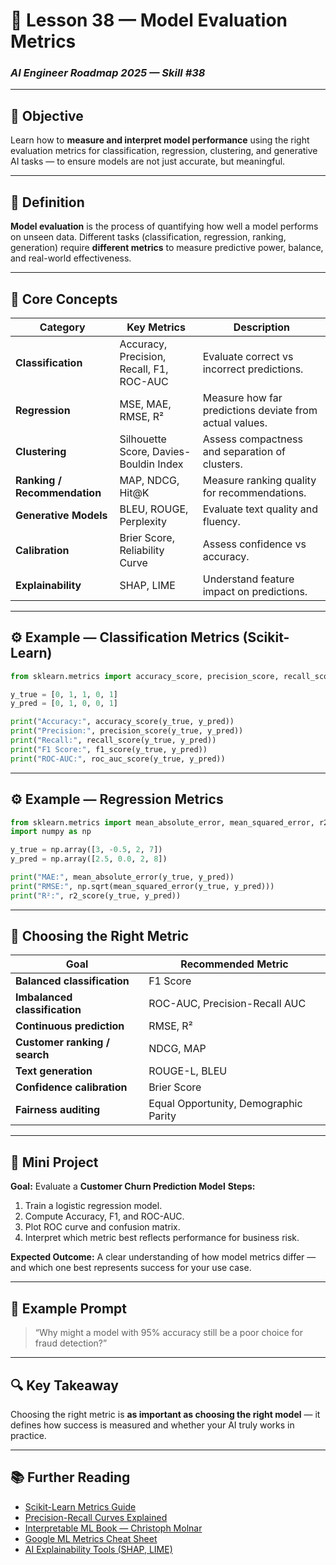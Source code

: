 # 📏 Lesson 38 — Model Evaluation Metrics

### *AI Engineer Roadmap 2025 — Skill #38*

---

## 🎯 Objective

Learn how to **measure and interpret model performance** using the right evaluation metrics for classification, regression, clustering, and generative AI tasks — to ensure models are not just accurate, but meaningful.

---

## 🧩 Definition

**Model evaluation** is the process of quantifying how well a model performs on unseen data.
Different tasks (classification, regression, ranking, generation) require **different metrics** to measure predictive power, balance, and real-world effectiveness.

---

## 🧠 Core Concepts

| Category                     | Key Metrics                              | Description                                             |
| ---------------------------- | ---------------------------------------- | ------------------------------------------------------- |
| **Classification**           | Accuracy, Precision, Recall, F1, ROC-AUC | Evaluate correct vs incorrect predictions.              |
| **Regression**               | MSE, MAE, RMSE, R²                       | Measure how far predictions deviate from actual values. |
| **Clustering**               | Silhouette Score, Davies-Bouldin Index   | Assess compactness and separation of clusters.          |
| **Ranking / Recommendation** | MAP, NDCG, Hit@K                         | Measure ranking quality for recommendations.            |
| **Generative Models**        | BLEU, ROUGE, Perplexity                  | Evaluate text quality and fluency.                      |
| **Calibration**              | Brier Score, Reliability Curve           | Assess confidence vs accuracy.                          |
| **Explainability**           | SHAP, LIME                               | Understand feature impact on predictions.               |

---

## ⚙️ Example — Classification Metrics (Scikit-Learn)

```python
from sklearn.metrics import accuracy_score, precision_score, recall_score, f1_score, roc_auc_score

y_true = [0, 1, 1, 0, 1]
y_pred = [0, 1, 0, 0, 1]

print("Accuracy:", accuracy_score(y_true, y_pred))
print("Precision:", precision_score(y_true, y_pred))
print("Recall:", recall_score(y_true, y_pred))
print("F1 Score:", f1_score(y_true, y_pred))
print("ROC-AUC:", roc_auc_score(y_true, y_pred))
```

---

## ⚙️ Example — Regression Metrics

```python
from sklearn.metrics import mean_absolute_error, mean_squared_error, r2_score
import numpy as np

y_true = np.array([3, -0.5, 2, 7])
y_pred = np.array([2.5, 0.0, 2, 8])

print("MAE:", mean_absolute_error(y_true, y_pred))
print("RMSE:", np.sqrt(mean_squared_error(y_true, y_pred)))
print("R²:", r2_score(y_true, y_pred))
```

---

## 🧱 Choosing the Right Metric

| Goal                          | Recommended Metric                    |
| ----------------------------- | ------------------------------------- |
| **Balanced classification**   | F1 Score                              |
| **Imbalanced classification** | ROC-AUC, Precision-Recall AUC         |
| **Continuous prediction**     | RMSE, R²                              |
| **Customer ranking / search** | NDCG, MAP                             |
| **Text generation**           | ROUGE-L, BLEU                         |
| **Confidence calibration**    | Brier Score                           |
| **Fairness auditing**         | Equal Opportunity, Demographic Parity |

---

## 📘 Mini Project

**Goal:** Evaluate a **Customer Churn Prediction Model**
**Steps:**

1. Train a logistic regression model.
2. Compute Accuracy, F1, and ROC-AUC.
3. Plot ROC curve and confusion matrix.
4. Interpret which metric best reflects performance for business risk.

**Expected Outcome:**
A clear understanding of how model metrics differ — and which one best represents success for your use case.

---

## 🧠 Example Prompt

> “Why might a model with 95% accuracy still be a poor choice for fraud detection?”

---

## 🔍 Key Takeaway

Choosing the right metric is **as important as choosing the right model** — it defines how success is measured and whether your AI truly works in practice.

---

## 📚 Further Reading

* [Scikit-Learn Metrics Guide](https://scikit-learn.org/stable/modules/model_evaluation.html)
* [Precision-Recall Curves Explained](https://developers.google.com/machine-learning/crash-course/classification/precision-and-recall)
* [Interpretable ML Book — Christoph Molnar](https://christophm.github.io/interpretable-ml-book/)
* [Google ML Metrics Cheat Sheet](https://developers.google.com/machine-learning/data-prep/construct/evaluation)
* [AI Explainability Tools (SHAP, LIME)](https://shap.readthedocs.io/)